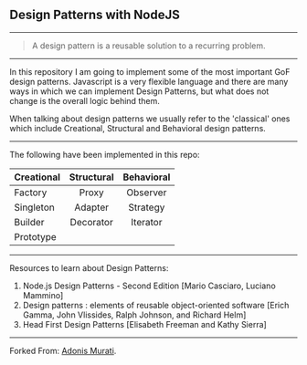 ## Design Patterns with NodeJS
---
> A design pattern is a reusable solution to a recurring problem.
---

In this repository I am going to implement some of the most important GoF design patterns. Javascript is a very flexible language and there are many ways in which we can implement Design Patterns, but what does not change is the overall logic behind them. 

When talking about design patterns we usually refer to the 'classical' ones which include Creational, Structural and Behavioral design patterns.

---

The following have been implemented in this repo:

| Creational    | Structural    | Behavioral  |
| ------------- |:-------------:| :-----:     |
| Factory       | Proxy         | Observer    |
| Singleton     | Adapter       | Strategy    |
| Builder       | Decorator     | Iterator    |
| Prototype     |               |             |

---

Resources to learn about Design Patterns: 

1. Node.js Design Patterns - Second Edition [Mario Casciaro, Luciano Mammino]
2. Design patterns : elements of reusable object-oriented software [Erich Gamma, John Vlissides, Ralph Johnson, and Richard Helm]
3. Head First Design Patterns [Elisabeth Freeman and Kathy Sierra]

---

Forked From: [Adonis Murati](https://github.com/adoi/node-design-patterns).
